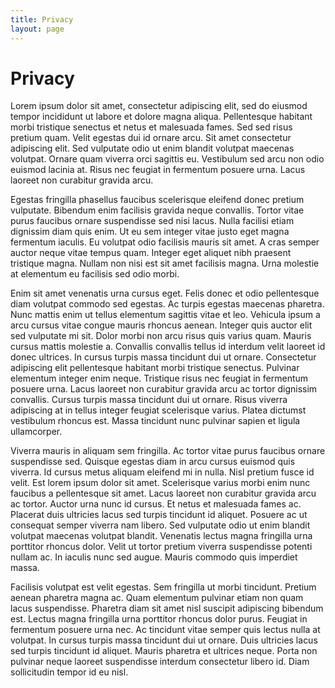 ```yaml
---
title: Privacy
layout: page
---
```


# Privacy

Lorem ipsum dolor sit amet, consectetur adipiscing elit, sed do eiusmod tempor incididunt ut labore et dolore magna aliqua. Pellentesque habitant morbi tristique senectus et netus et malesuada fames. Sed sed risus pretium quam. Velit egestas dui id ornare arcu. Sit amet consectetur adipiscing elit. Sed vulputate odio ut enim blandit volutpat maecenas volutpat. Ornare quam viverra orci sagittis eu. Vestibulum sed arcu non odio euismod lacinia at. Risus nec feugiat in fermentum posuere urna. Lacus laoreet non curabitur gravida arcu.

Egestas fringilla phasellus faucibus scelerisque eleifend donec pretium vulputate. Bibendum enim facilisis gravida neque convallis. Tortor vitae purus faucibus ornare suspendisse sed nisi lacus. Nulla facilisi etiam dignissim diam quis enim. Ut eu sem integer vitae justo eget magna fermentum iaculis. Eu volutpat odio facilisis mauris sit amet. A cras semper auctor neque vitae tempus quam. Integer eget aliquet nibh praesent tristique magna. Nullam non nisi est sit amet facilisis magna. Urna molestie at elementum eu facilisis sed odio morbi.

Enim sit amet venenatis urna cursus eget. Felis donec et odio pellentesque diam volutpat commodo sed egestas. Ac turpis egestas maecenas pharetra. Nunc mattis enim ut tellus elementum sagittis vitae et leo. Vehicula ipsum a arcu cursus vitae congue mauris rhoncus aenean. Integer quis auctor elit sed vulputate mi sit. Dolor morbi non arcu risus quis varius quam. Mauris cursus mattis molestie a. Convallis convallis tellus id interdum velit laoreet id donec ultrices. In cursus turpis massa tincidunt dui ut ornare. Consectetur adipiscing elit pellentesque habitant morbi tristique senectus. Pulvinar elementum integer enim neque. Tristique risus nec feugiat in fermentum posuere urna. Lacus laoreet non curabitur gravida arcu ac tortor dignissim convallis. Cursus turpis massa tincidunt dui ut ornare. Risus viverra adipiscing at in tellus integer feugiat scelerisque varius. Platea dictumst vestibulum rhoncus est. Massa tincidunt nunc pulvinar sapien et ligula ullamcorper.

Viverra mauris in aliquam sem fringilla. Ac tortor vitae purus faucibus ornare suspendisse sed. Quisque egestas diam in arcu cursus euismod quis viverra. Id cursus metus aliquam eleifend mi in nulla. Nisl pretium fusce id velit. Est lorem ipsum dolor sit amet. Scelerisque varius morbi enim nunc faucibus a pellentesque sit amet. Lacus laoreet non curabitur gravida arcu ac tortor. Auctor urna nunc id cursus. Et netus et malesuada fames ac. Placerat duis ultricies lacus sed turpis tincidunt id aliquet. Posuere ac ut consequat semper viverra nam libero. Sed vulputate odio ut enim blandit volutpat maecenas volutpat blandit. Venenatis lectus magna fringilla urna porttitor rhoncus dolor. Velit ut tortor pretium viverra suspendisse potenti nullam ac. In iaculis nunc sed augue. Mauris commodo quis imperdiet massa.

Facilisis volutpat est velit egestas. Sem fringilla ut morbi tincidunt. Pretium aenean pharetra magna ac. Quam elementum pulvinar etiam non quam lacus suspendisse. Pharetra diam sit amet nisl suscipit adipiscing bibendum est. Lectus magna fringilla urna porttitor rhoncus dolor purus. Feugiat in fermentum posuere urna nec. Ac tincidunt vitae semper quis lectus nulla at volutpat. In cursus turpis massa tincidunt dui ut ornare. Duis ultricies lacus sed turpis tincidunt id aliquet. Mauris pharetra et ultrices neque. Porta non pulvinar neque laoreet suspendisse interdum consectetur libero id. Diam sollicitudin tempor id eu nisl.